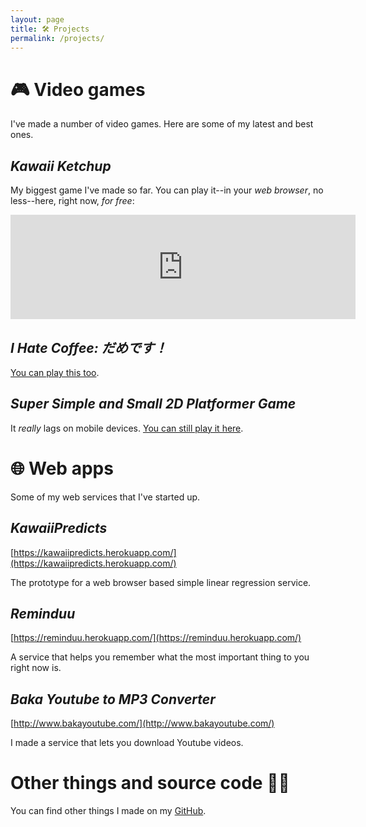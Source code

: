 ```yaml
---
layout: page
title: 🛠️ Projects
permalink: /projects/
---
```


# 🎮 Video games

I've made a number of video games. Here are some of my latest and best ones.

## *Kawaii Ketchup*

My biggest game I've made so far. You can play it--in your *web browser*, no less--here, right now, *for free*:

<iframe frameborder="0" src="https://itch.io/embed/193395" width="552" height="167"></iframe>

## *I Hate Coffee: だめです！*

[You can play this too](https://webdva.github.io/I-Hate-Coffee-/public_html/).

## *Super Simple and Small 2D Platformer Game*

It *really* lags on mobile devices. [You can still play it here](https://webdva.github.io/Super-Simple-and-Small-2D-Platformer-Game/public_html/index.html).

# 🌐 Web apps

Some of my web services that I've started up.

## *KawaiiPredicts*

[https://kawaiipredicts.herokuapp.com/](https://kawaiipredicts.herokuapp.com/)

The prototype for a web browser based simple linear regression service.

## *Reminduu*

[https://reminduu.herokuapp.com/](https://reminduu.herokuapp.com/)

A service that helps you remember what the most important thing to you right now is.

## *Baka Youtube to MP3 Converter*

[http://www.bakayoutube.com/](http://www.bakayoutube.com/)

I made a service that lets you download Youtube videos.

# Other things and source code 👨‍💻

You can find other things I made on my [GitHub](https://github.com/webDva).